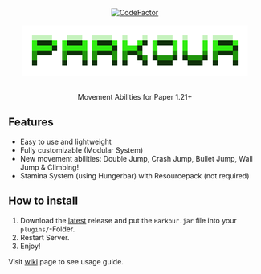 <div align="center">
<div>
    <a href="https://www.codefactor.io/repository/github/teraprath/parkour"><img src="https://www.codefactor.io/repository/github/teraprath/parkour/badge" alt="CodeFactor" /></a>
    <br>
    <br>
    <img src="https://raw.githubusercontent.com/teraprath/Parkour/main/img/banner_transparent.png">
    <br>
    <br>
    <p>Movement Abilities for Paper 1.21+<p>
</div>
</div>

## Features
- Easy to use and lightweight
- Fully customizable (Modular System)
- New movement abilities: Double Jump, Crash Jump, Bullet Jump, Wall Jump & Climbing!
- Stamina System (using Hungerbar) with Resourcepack (not required)

## How to install
1. Download the [latest](https://github.com/teraprath/Parkour/releases/latest) release and put the `Parkour.jar` file into your `plugins/`-Folder.
2. Restart Server.
3. Enjoy!

Visit [wiki](https://github.com/teraprath/Parkour/wiki/) page to see usage guide.

